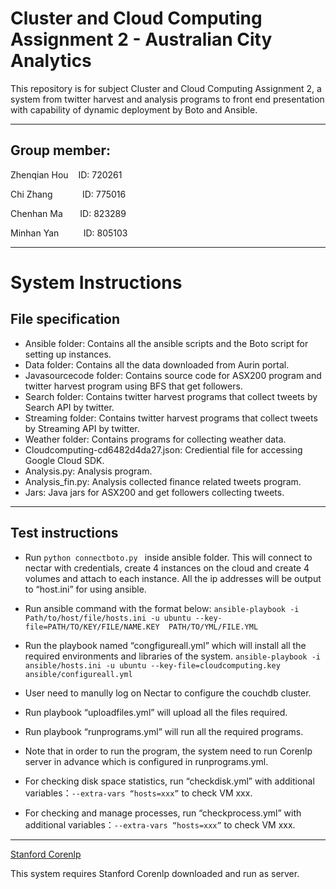 # Cluster and Cloud Computing Assignment 2 - Australian City Analytics
This repository is for subject Cluster and Cloud Computing Assignment 2, a system from twitter harvest and analysis programs to front end presentation with capability of dynamic deployment by Boto and Ansible.

------------
## Group member:
Zhenqian Hou          ID: 720261

Chi Zhang            ID: 775016

Chenhan Ma            ID: 823289

Minhan Yan           ID: 805103

-------------
# System Instructions

## File specification
* Ansible folder: Contains all the ansible scripts and the Boto script for setting up instances.
* Data folder: Contains all the data downloaded from Aurin portal.
* Javasourcecode folder: Contains source code for ASX200 program and twitter harvest program using BFS that get followers.
* Search folder: Contains twitter harvest programs that collect tweets by Search API by twitter.
* Streaming folder: Contains twitter harvest programs that collect tweets by Streaming API by twitter.
* Weather folder: Contains programs for collecting weather data.
* Cloudcomputing-cd6482d4da27.json: Crediential file for accessing Google Cloud SDK.
* Analysis.py: Analysis program.
* Analysis_fin.py: Analysis collected finance related tweets program.
* Jars: Java jars for ASX200 and get followers collecting tweets.

--------------
## Test instructions

* Run `python connectboto.py ` inside ansible folder. This will connect to nectar with credentials, create 4 instances on the cloud and create 4 volumes and attach to each instance. All the ip addresses will be output to “host.ini” for using ansible.
  
* Run ansible command with the format below:
  `ansible-playbook -i Path/to/host/file/hosts.ini -u ubuntu --key-file=PATH/TO/KEY/FILE/NAME.KEY  PATH/TO/YML/FILE.YML`
  
* Run the playbook named “congfigureall.yml”  which will install all the required environments and libraries of the system.
  `ansible-playbook -i ansible/hosts.ini -u ubuntu --key-file=cloudcomputing.key ansible/configureall.yml `

* User need to manully log on Nectar to configure the couchdb cluster.
* Run playbook  “uploadfiles.yml”  will upload all the files required.
* Run playbook  “runprograms.yml” will run all the required programs.
* Note that in order to run the program, the system need to run Corenlp server in advance which is configured in runprograms.yml.
* For checking disk space statistics, run “checkdisk.yml” with additional variables：`--extra-vars “hosts=xxx”` to check VM xxx. 
* For checking and manage processes, run “checkprocess.yml” with additional variables：`--extra-vars “hosts=xxx”` to check VM xxx. 
------------
[Stanford Corenlp](https://stanfordnlp.github.io/CoreNLP/index.html)

This system requires Stanford Corenlp downloaded and run as server.

